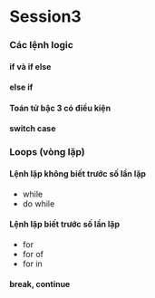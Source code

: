 # Session3
### Các lệnh logic
#### if và if else
#### else if
#### Toán tử bậc 3 có điều kiện
#### switch case

### Loops (vòng lặp)
#### Lệnh lặp không biết trước số lần lặp
- while
- do while
#### Lệnh lặp biết trước số lần lặp
- for
- for of
- for in
#### break, continue